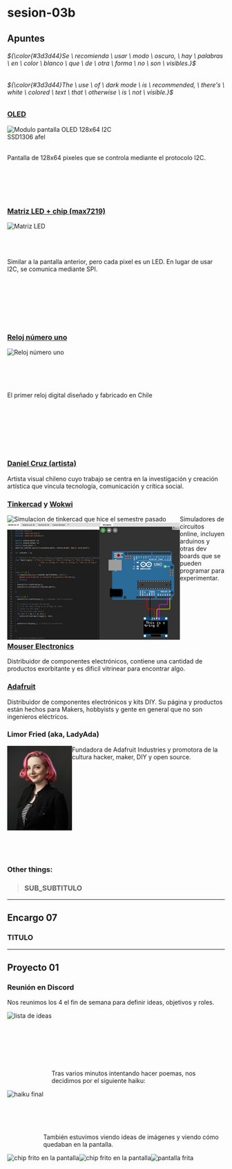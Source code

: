 # sesion-03b

## Apuntes
###### ${\color{#3d3d44}Se \ recomienda \ usar \ modo \ oscuro, \ hay \ palabras \ en \ color \ blanco \ que \ de \ otra \ forma \ no \ son \ visibles.}$ <br/>
###### ${\color{#3d3d44}The \ use \ of \ dark mode \ is \ recommended, \ there's \ white \ colored \ text \ that \ otherwise \ is \ not \ visible.}$ <br/>

### [OLED](https://afel.cl/products/pantalla-lcd-oled-azul-y-amarillo-0-96?gad_campaignid=17613659948&gad_source=1&gclid=Cj0KCQjw_L_FBhDmARIsAItqgt7FQf06zB9L3BBcFrnx9PxDMEH9seB1_uIr-JeGjhxS8AjSE59Hm4UaAlqEEALw_wcB&hsa_acc=1808722794&hsa_ad=&hsa_cam=18405560573&hsa_grp=&hsa_kw=&hsa_mt=&hsa_net=adwords&hsa_src=x&hsa_tgt=&hsa_ver=3&utm_campaign=%40+Smart+Shopping&utm_medium=ppc&utm_source=adwords&utm_term=)

<img align="left" src="./imagenes/oled.jpg" alt="Modulo pantalla OLED 128x64 I2C SSD1306 afel" width=300> <br><br><br>

Pantalla de 128x64 pixeles que se controla mediante el protocolo I2C.

<br><br><br><br>

### [Matriz LED + chip (max7219)](https://altronics.cl/modulo-matriz-led-max7219)

<img align="left" src="./imagenes/matriz.jpg" alt="Matriz LED" width=300> <br><br><br><br>

Similar a la pantalla anterior, pero cada pixel es un LED. En lugar de usar I2C, se comunica mediante SPI.

<br><br><br><br><br><br>

### [Reloj número uno](https://www.dandolahora.cl/products/prototipo-el-numero-uno-el-primer-reloj-digital-en-la-historia-de-chile?srsltid=AfmBOoqnT4P8xS2TiSho_ynCvAzDEW_eCsjVy5_tRNTTmCspOt1bsBS4)

<img align="left" src="./imagenes/uno.jpg" alt="Reloj número uno" width=300> <br><br><br><br><br>

El primer reloj digital diseñado y fabricado en Chile

<br><br><br><br><br><br>

### [Daniel Cruz (artista)](https://arteymedios.org/daniel-cruz/)

Artista visual chileno cuyo trabajo se centra en la investigación y creación artística que vincula tecnología, comunicación y crítica social.

### [Tinkercad](https://www.tinkercad.com/) y [Wokwi](https://wokwi.com/)

<img align="left" src="https://github.com/FranUDP/dis8644-2025-1/blob/main/25-FranUDP/sesion-03a/archivos/Test2b.png" alt="Simulacion de tinkercad que hice el semestre pasado" width=400>

<img align="left" src="./imagenes/wokwi.jpg" alt="Simulacion de wokwi" width=400>

Simuladores de circuitos online, incluyen arduinos y otras dev boards que se pueden programar para experimentar.

<br><br><br><br><br><br>

### [Mouser Electronics](https://www.mouser.cl/)

Distribuidor de componentes electrónicos, contiene una cantidad de productos exorbitante y es dificil vitrinear para encontrar algo.

### [Adafruit](https://www.adafruit.com/)

Distribuidor de componentes electrónicos y kits DIY. Su página y productos están hechos para Makers, hobbyists y gente en general que no son ingenieros eléctricos.

### Limor Fried (aka, LadyAda)

<img align="left" src="./imagenes/ladyAda.jpg" alt="Simulacion de tinkercad que hice el semestre pasado. Fuente: https://blog.adafruit.com/2015/08/19/adafruit-industries-limor-fried-on-bootstrapping-a-startup-makerbusiness-businessinsider-makerswomen/" width=150>

Fundadora de Adafruit Industries y promotora de la cultura hacker, maker, DIY y open source.

<br><br><br><br><br><br><br><br><br><br><br><br>

### Other things: <!-- Things to organize + random stuff -->
> ### SUB_SUBTITULO

-----------------------------------------------------------------------------------------------------------
## Encargo 07<!-- Experimentar con el display -->
### TITULO


-----------------------------------------------------------------------------------------------------------
## Proyecto 01 <!-- Avance -->
### Reunión en Discord
Nos reunimos los 4 el fin de semana para definir ideas, objetivos y roles.

<img align="left" src="./imagenes/ideas.jpg" alt="lista de ideas" height=170> <br><br><br><br><br><br><br>

Tras varios minutos intentando hacer poemas, nos decidimos por el siguiente haiku:

<img align="left" src="./imagenes/haiku.jpg" alt="haiku final" height=145> <br><br><br><br><br>

También estuvimos viendo ideas de imágenes y viendo cómo quedaban en la pantalla.

<img align="left" src="./imagenes/brain.jpg" alt="chip frito en la pantalla" height=225> 

<img align="left" src="./imagenes/pantalla.jpg" alt="chip frito en la pantalla" height=225>

<img align="left" src="./imagenes/ded.jpg" alt="pantalla frita" height=250> 
